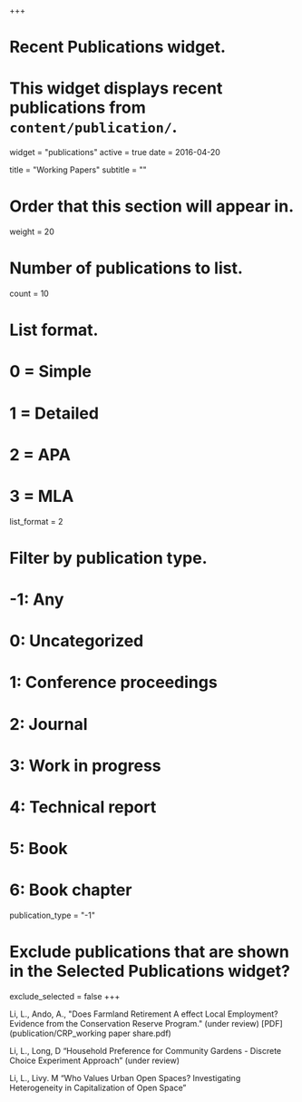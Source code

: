 +++
# Recent Publications widget.
# This widget displays recent publications from `content/publication/`.
widget = "publications"
active = true
date = 2016-04-20

title = "Working Papers"
subtitle = ""

# Order that this section will appear in.
weight = 20

# Number of publications to list.
count = 10

# List format.
#   0 = Simple
#   1 = Detailed
#   2 = APA
#   3 = MLA
list_format = 2

# Filter by publication type.
# -1: Any
#  0: Uncategorized
#  1: Conference proceedings
#  2: Journal
#  3: Work in progress
#  4: Technical report
#  5: Book
#  6: Book chapter
publication_type = "-1"

# Exclude publications that are shown in the Selected Publications widget?
exclude_selected = false
+++

Li, L., Ando, A., "Does Farmland Retirement A effect Local Employment? Evidence from the Conservation Reserve Program." (under review) [PDF](publication/CRP_working paper share.pdf)

Li, L., Long, D “Household Preference for Community Gardens - Discrete Choice Experiment Approach” (under review)

Li, L., Livy. M “Who Values Urban Open Spaces? Investigating Heterogeneity in Capitalization of Open Space” 

